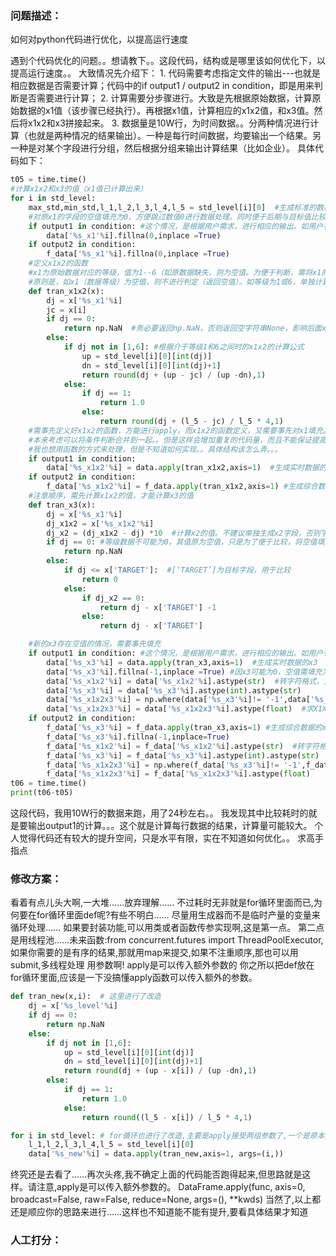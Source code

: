 ### 问题描述：
<p>如何对python代码进行优化，以提高运行速度</p>
遇到个代码优化的问题。。想请教下。。这段代码，结构或是哪里该如何优化下，以提高运行速度。。
大致情况先介绍下：
1. 代码需要考虑指定文件的输出---也就是相应数据是否需要计算；代码中的if output1 / output2 in condition，即是用来判断是否需要进行计算；
2. 计算需要分步骤进行。大致是先根据原始数据，计算原始数据的x1值（该步骤已经执行）。再根据x1值，计算相应的x1x2值，和x3值。然后将x1x2和x3拼接起来。
3. 数据量是10W行，为时间数据。。分两种情况进行计算（也就是两种情况的结果输出）。一种是每行时间数据，均要输出一个结果。另一种是对某个字段进行分组，然后根据分组来输出计算结果（比如企业）。
具体代码如下：

```python
t05 = time.time()
#计算x1x2和x3的值（x1值已计算出来）
for i in std_level:
    max_std,min_std,l_1,l_2,l_3,l_4,l_5 = std_level[i][0]  #生成标准的数据表，用于对照取值
    #对原x1的字段的空值填充为0，方便跳过数值0进行数据处理。同时便于后期与目标值比较。
    if output1 in condition: #这个情况，是根据用户需求，进行相应的输出。如用户有需求，则执行下面的代码
        data['%s_x1'%i].fillna(0,inplace =True) 
    if output2 in condition: 
        f_data['%s_x1'%i].fillna(0,inplace =True)
    #定义x1x2的函数
    #x1为原始数据对应的等级，值为1--6（如原数据缺失，则为空值。为便于判断，需将x1的缺失值填充为0）
    #原则是，如x1（数据等级）为空值，则不进行判定（返回空值）。如等级为1或6，单独计算。如等级介于1和6之间，则统一计算。
    def tran_x1x2(x):
        dj = x['%s_x1'%i]
        jc = x[i]
        if dj == 0: 
            return np.NaN  #务必要返回np.NaN，否则返回空字符串None，影响后面x2的计算。
        else:
            if dj not in [1,6]: #根据介于等级1和6之间时的x1x2的计算公式
                up = std_level[i][0][int(dj)]
                dn = std_level[i][0][int(dj)+1]
                return round(dj + (up - jc) / (up -dn),1)
            else:
                if dj == 1: 
                    return 1.0
                else: 
                    return round(dj + (l_5 - jc) / l_5 * 4,1)
    #需事先定义好x1x2的函数，方能进行apply。而x1x2的函数定义，又需要事先对x1填充。。所以需要将条件判断，分开两次重复进行
    #本来考虑可以将条件判断合并到一起。。但是这样会增加重复的代码量，而且不能保证提高速度。
    #我也想用函数的方式来处理，但是不知道如何实现。。具体结构该怎么弄。。。
    if output1 in condition:  
        data['%s_x1x2'%i] = data.apply(tran_x1x2,axis=1)  #生成实时数据的x1x2
    if output2 in condition:
        f_data['%s_x1x2'%i] = f_data.apply(tran_x1x2,axis=1) #生成综合数据的x1x2
    #注意顺序，需先计算x1x2的值，才能计算x3的值
    def tran_x3(x):
        dj = x['%s_x1'%i]
        dj_x1x2 = x['%s_x1x2'%i]
        dj_x2 = (dj_x1x2 - dj) *10  #计算x2的值。不建议单独生成x2字段，否则字段过多，影响调试查看。
        if dj == 0: #等级数据不可能为0，其值原为空值，只是为了便于比较，将空值填充为0处理（第7/9行代码中实现）。
            return np.NaN
        else:
            if dj <= x['TARGET']:  #[‘TARGET’]为目标字段，用于比较
                return 0
            else:
                if dj_x2 == 0:
                    return dj - x['TARGET'] -1
                else:
                    return dj - x['TARGET']

    #新的x3存在空值的情况，需要事先填充
    if output1 in condition: #这个情况，是根据用户需求，进行相应的输出。如用户有需求，则执行下面的代码
        data['%s_x3'%i] = data.apply(tran_x3,axis=1)  #生成实时数据的x3
        data['%s_x3'%i].fillna(-1,inplace =True) #因x3可能为0，空值需填充为-1，以便区分和格式转换
        data['%s_x1x2'%i] = data['%s_x1x2'%i].astype(str)  #转字符格式，方便拼接
        data['%s_x3'%i] = data['%s_x3'%i].astype(int).astype(str) 
        data['%s_x1x2x3'%i] = np.where(data['%s_x3'%i]!= '-1',data['%s_x1x2'%i]+data['%s_x3'%i],np.NaN) #生成单因子标识指数
        data['%s_x1x2x3'%i] = data['%s_x1x2x3'%i].astype(float)  #求X1X2前，需记得将字符串转浮点型格式，否则无法求均值。
    if output2 in condition:
        f_data['%s_x3'%i] = f_data.apply(tran_x3,axis=1) #生成综合数据的x3
        f_data['%s_x3'%i].fillna(-1,inplace=True)
        f_data['%s_x1x2'%i] = f_data['%s_x1x2'%i].astype(str)  #转字符格式，方便拼接
        f_data['%s_x3'%i] = f_data['%s_x3'%i].astype(int).astype(str)
        f_data['%s_x1x2x3'%i] = np.where(f_data['%s_x3'%i]!= '-1',f_data['%s_x1x2'%i] + f_data['%s_x3'%i],np.NaN)
        f_data['%s_x1x2x3'%i] = f_data['%s_x1x2x3'%i].astype(float)
t06 = time.time()
print(t06-t05)


```
这段代码，我用10W行的数据来跑，用了24秒左右。。
我发现其中比较耗时的就是要输出output1的计算。。。这个就是计算每行数据的结果，计算量可能较大。
个人觉得代码还有较大的提升空间，只是水平有限，实在不知道如何优化。。
求高手指点 
### 修改方案：
看着有点儿头大啊,一大堆……放弃理解……
不过耗时无非就是for循环里面而已,为何要在for循环里面def呢?有些不明白……
尽量用生成器而不是临时产量的变量来循环处理……
如果要封装功能,可以用类或者函数传参实现啊,这是第一点。
第二点是用线程池……未来函数:from concurrent.futures import ThreadPoolExecutor,如果你需要的是有序的结果,那就用map来提交,如果不注重顺序,那也可以用submit,多线程处理
用参数啊!
apply是可以传入额外参数的
你之所以把def放在for循环里面,应该是一下没搞懂apply函数可以传入额外的参数。

```python
def tran_new(x,i):  # 这里进行了改造
    dj = x['%s_level'%i]
    if dj == 0:
        return np.NaN 
    else:
        if dj not in [1,6]: 
            up = std_level[i][0][int(dj)] 
            dn = std_level[i][0][int(dj)+1] 
            return round(dj + (up - x[i]) / (up -dn),1)
        else:
            if dj == 1: 
                return 1.0
            else: 
                return round((l_5 - x[i]) / l_5 * 4,1)

for i in std_level: # for循环也进行了改造,主要是apply接受两组参数了,一个是原本的axis=1,另外一个是i,通过args=()的形式来传递
    l_1,l_2,l_3,l_4,l_5 = std_level[i][0]
    data['%s_new'%i] = data.apply(tran_new,axis=1, args=(i,))

```
终究还是去看了……再次头疼,我不确定上面的代码能否跑得起来,但思路就是这样。请注意,apply是可以传入额外参数的。
DataFrame.apply(func, axis=0, broadcast=False, raw=False, reduce=None, args=(), **kwds)
当然了,以上都还是顺应你的思路来进行……这样也不知道能不能有提升,要看具体结果才知道
### 人工打分：
